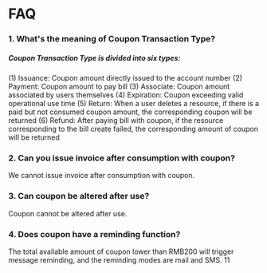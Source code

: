 # **FAQ**

### **1. What's the meaning of Coupon Transaction Type?**

##### **Coupon Transaction Type is divided into six types:**

(1) Issuance: Coupon amount directly issued to the account number
(2) Payment: Coupon amount to pay bill
(3) Associate: Coupon amount associated by users themselves
(4) Expiration: Coupon exceeding valid operational use time
(5) Return: When a user deletes a resource, if there is a paid but not consumed coupon amount, the corresponding coupon will be returned
(6) Refund: After paying bill with coupon, if the resource corresponding to the bill create failed, the corresponding amount of coupon will be returned

### **2. Can you issue invoice after consumption with coupon?**

We cannot issue invoice after consumption with coupon.

### **3. Can coupon be altered after use?**

Coupon cannot be altered after use.

### **4. Does coupon have a reminding function?**

The total available amount of coupon lower than RMB200 will trigger message reminding, and the reminding modes are mail and SMS. 11
